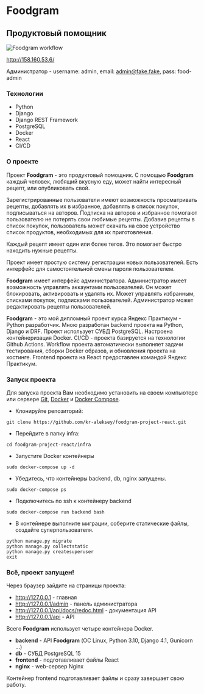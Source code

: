 # Foodgram

## Продуктовый помощник

![Foodgram workflow](https://github.com/kr-aleksey/foodgram-project-react/actions/workflows/foodgram_workflow.yml/badge.svg)

http://158.160.53.6/ 

Администратор - username: admin, email: admin@fake.fake, pass: food-admin

### Технологии

* Python
* Django
* Django REST Framework
* PostgreSQL
* Docker
* React
* CI/CD

### О проекте

Проект **Foodgram** - это продуктовый помощник. С помощью **Foodgram** каждый человек, 
любящий вкусную еду, может найти интересный рецепт, или опубликовать свой. 

Зарегистрированные пользователи имеют возможность просматривать рецепты, добавлять их в 
избранное, добавлять в список покупок, подписываться на авторов. Подписка на авторов и 
избранное помогают пользователю не потерять свои любимые рецепты. Добавив рецепты
в список покупок, пользователь может скачать на свое устройство список продуктов,
необходимых для их приготовления.

Каждый рецепт имеет один или более тегов. Это помогает быстро находить нужные рецепты.

Проект имеет простую систему регистрации новых пользователей. Есть интерфейс для 
самостоятельной смены пароля пользователем.

**Foodgram** имеет интерфейс администратора. Администратор имеет возможность управлять
аккаунтами пользователей. Он может блокировать, активировать и удалять их. Может управлять
избранным, списками покупок, подписками пользователей. Администратор может редактировать 
рецепты пользователей.

**Foodgram** - это мой дипломный проект курса Яндекс Практикум - Python разработчик. Мною 
разработан backend проекта на Python, Django и DRF. Проект использует СУБД PostgreSQL.
Настроена контейнеризация Docker. CI/CD - проекта базируется на технологии Github Actions.
Workflow проекта автоматически выполняет задачи тестирования, сборки Docker образов, 
и обновления проекта на хостинге. Frontend проекта на React предоставлен командой 
Яндекс Практикум.

### Запуск проекта

Для запуска проекта Вам необходимо установить на своем компьютере или сервере
[Git](https://git-scm.com/downloads), 
[Docker](https://docs.docker.com/get-docker/) 
и [Docker Compose](https://docs.docker.com/compose/install/).

* Клонируйте репозиторий:
```
git clone https://github.com/kr-aleksey/foodgram-project-react.git
```
* Перейдите в папку infra:
```
cd foodgram-project-react/infra
```
* Запустите Docker контейнеры
```
sudo docker-compose up -d
```
* Убедитесь, что контейнеры backend, db, nginx запущены. 
```
sudo docker-compose ps
```
* Подключитесь по ssh к контейнеру backend
```
sudo docker-compose run backend bash
```
* В контейнере выполните миграции, соберите статические файлы, создайте 
суперпользователя.
```
python manage.py migrate
python manage.py collectstatic
python manage.py createsuperuser
exit
```
### Всё, проект запущен!
Через браузер зайдите на страницы проекта:
* http://127.0.0.1 - главная
* http://127.0.0.1/admin - панель администратора
* http://127.0.0.1/api/docs/redoc.html - документация API
* http://127.0.0.1/api - API

Всего **Foodgram** использует четыре контейнера Docker.
* **backend** - API **Foodgram** (ОС Linux, Python 3.10, Django 4.1, Gunicorn ...)
* **db** - СУБД PostgreSQL 15
* **frontend** - подготавливает файлы React
* **nginx** - web-сервер Nginx

Контейнер frontend подготавливает файлы и сразу завершает свою работу.






